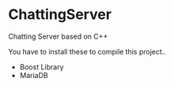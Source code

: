 # ChattingServer
Chatting Server based on C++


You have to install these to compile this project..
- Boost Library
- MariaDB
